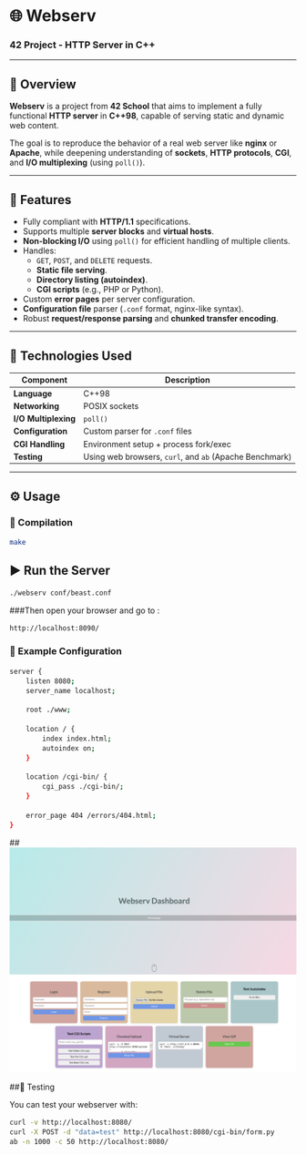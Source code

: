 # 🌐 Webserv

### 42 Project - HTTP Server in C++

---

## 🧠 Overview

**Webserv** is a project from **42 School** that aims to implement a fully functional **HTTP server** in **C++98**, capable of serving static and dynamic web content.

The goal is to reproduce the behavior of a real web server like **nginx** or **Apache**, while deepening understanding of **sockets**, **HTTP protocols**, **CGI**, and **I/O multiplexing** (using `poll()`).

---

## 🚀 Features

- Fully compliant with **HTTP/1.1** specifications.  
- Supports multiple **server blocks** and **virtual hosts**.  
- **Non-blocking I/O** using `poll()` for efficient handling of multiple clients.  
- Handles:
  - `GET`, `POST`, and `DELETE` requests.
  - **Static file serving**.
  - **Directory listing (autoindex)**.
  - **CGI scripts** (e.g., PHP or Python).
- Custom **error pages** per server configuration.
- **Configuration file** parser (`.conf` format, nginx-like syntax).
- Robust **request/response parsing** and **chunked transfer encoding**.

---

## 🧩 Technologies Used

| Component | Description |
|------------|-------------|
| **Language** | C++98 |
| **Networking** | POSIX sockets |
| **I/O Multiplexing** | `poll()` |
| **Configuration** | Custom parser for `.conf` files |
| **CGI Handling** | Environment setup + process fork/exec |
| **Testing** | Using web browsers, `curl`, and `ab` (Apache Benchmark) |

---

## ⚙️ Usage

### 🧱 Compilation
```bash
make
```
## ▶️ Run the Server
```bash
./webserv conf/beast.conf
```
###Then open your browser and go to :
```bash
http://localhost:8090/
```
### 🧾 Example Configuration
```bash $cat config.conf
server {
    listen 8080;
    server_name localhost;

    root ./www;

    location / {
        index index.html;
        autoindex on;
    }

    location /cgi-bin/ {
        cgi_pass ./cgi-bin/;
    }

    error_page 404 /errors/404.html;
}
```

##![🌍Test Website Preview](site/resources/images/webserv.png)


##🧪 Testing

You can test your webserver with:
```bash
curl -v http://localhost:8080/
curl -X POST -d "data=test" http://localhost:8080/cgi-bin/form.py
ab -n 1000 -c 50 http://localhost:8080/
```
